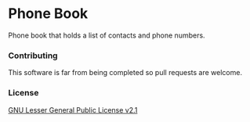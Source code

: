 # Phone Book
Phone book that holds a list of contacts and phone numbers.

### Contributing
This software is far from being completed so pull requests are welcome.

### License
[GNU Lesser General Public License v2.1](https://www.gnu.org/licenses/old-licenses/lgpl-2.1.html)
